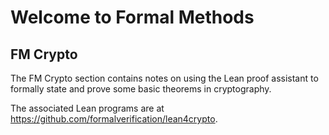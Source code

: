 # Welcome to Formal Methods

## FM Crypto

The FM Crypto section contains notes on using the Lean proof assistant to formally
state and prove some basic theorems in cryptography.

The associated Lean programs are at <https://github.com/formalverification/lean4crypto>.

